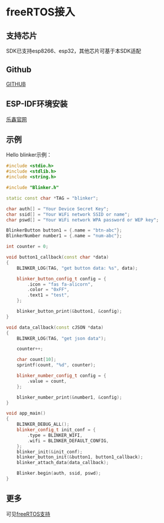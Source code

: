 # freeRTOS接入  

## 支持芯片
SDK已支持esp8266、esp32，其他芯片可基于本SDK适配  

## Github 
[GITHUB](https://github.com/blinker-iot/blinker-freertos)  

## ESP-IDF环境安装  
[乐鑫官网](https://idf.espressif.com/zh-cn/index.html)  

## 示例  
Hello blinker示例：
```c++
#include <stdio.h>
#include <stdlib.h>
#include <string.h>

#include "Blinker.h"

static const char *TAG = "blinker";

char auth[] = "Your Device Secret Key";
char ssid[] = "Your WiFi network SSID or name";
char pswd[] = "Your WiFi network WPA password or WEP key";

BlinkerButton button1 = {.name = "btn-abc"};
BlinkerNumber number1 = {.name = "num-abc"};

int counter = 0;

void button1_callback(const char *data)
{
    BLINKER_LOG(TAG, "get button data: %s", data);

    blinker_button_config_t config = {
        .icon = "fas fa-alicorn",
        .color = "0xFF",
        .text1 = "test",
    };

    blinker_button_print(&button1, &config);
}

void data_callback(const cJSON *data)
{
    BLINKER_LOG(TAG, "get json data");

    counter++;

    char count[10];
    sprintf(count, "%d", counter);

    blinker_number_config_t config = {
        .value = count,
    };

    blinker_number_print(&number1, &config);
}

void app_main()
{
    BLINKER_DEBUG_ALL();
    blinker_config_t init_conf = {
        .type = BLINKER_WIFI,
        .wifi = BLINKER_DEFAULT_CONFIG,
    };
    blinker_init(&init_conf);
    blinker_button_init(&button1, button1_callback);
    blinker_attach_data(data_callback);

    Blinker.begin(auth, ssid, pswd);
}
```

## 更多
可见[freeRTOS支持](https://diandeng.tech/doc/freertos-support)